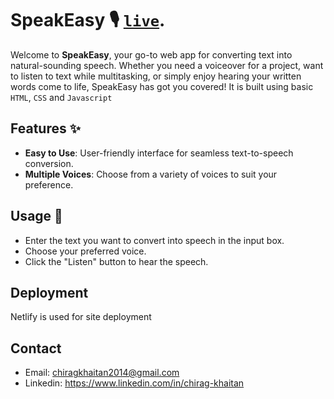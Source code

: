# SpeakEasy 🎙️ [```live```](https://speakeasy-chirag-khaitan.netlify.app/).

Welcome to **SpeakEasy**, your go-to web app for converting text into natural-sounding speech. Whether you need a voiceover for a project, want to listen to text while multitasking, or simply enjoy hearing your written words come to life, SpeakEasy has got you covered! It is built using basic ```HTML```, ```CSS``` and ```Javascript```

## Features ✨

- **Easy to Use**: User-friendly interface for seamless text-to-speech conversion.
- **Multiple Voices**: Choose from a variety of voices to suit your preference.

## Usage 📖

- Enter the text you want to convert into speech in the input box.
- Choose your preferred voice.
- Click the "Listen" button to hear the speech.

## Deployment

Netlify is used for site deployment

## Contact
- Email: chiragkhaitan2014@gmail.com
- Linkedin: https://www.linkedin.com/in/chirag-khaitan
